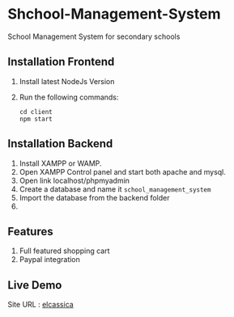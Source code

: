 # Shchool-Management-System
School Management System for secondary schools

## Installation Frontend
1. Install latest NodeJs Version
2. Run the following commands:

    ```
    cd client
    npm start

    ```
## Installation Backend
1. Install XAMPP or WAMP.
2. Open XAMPP Control panel and start both apache and mysql.
3. Open link localhost/phpmyadmin
4. Create a database and name it `school_management_system`
5. Import the database from the backend folder
6. 
## Features
1. Full featured shopping cart
2. Paypal integration

## Live Demo
Site URL : [elcassica](https://elcassica.netlify.app/)


